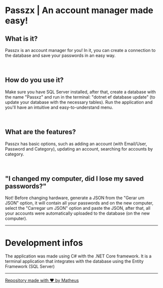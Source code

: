 # Passzx | An account manager made easy!

<h2>
  What is it?
</h2>
<p>
  Passzx is an account manager for you! In it, you can create a connection to the database and save your passwords in an easy way.
</p>

<br>

<h2>
  How do you use it? 
</h2>
<p>
  Make sure you have SQL Server installed, after that, create a database with the name "Passxz" and run in the terminal: "dotnet ef database update" (to update your database with the necessary tables). Run the application and you'll have an intuitive and easy-to-understand menu.
</p>

<br>

<h2>
  What are the features?
</h2>
<p>
  Passzx has basic options, such as adding an account (with Email/User, Password and Category), updating an account, searching for accounts by category.
</p>

<br>

<h2>
  "I changed my computer, did I lose my saved passwords?"
</h2>
<p>
  Not! Before changing hardware, generate a JSON from the "Gerar um JSON" option, it will contain all your passwords and on the new computer, select the "Carregar um JSON" option and paste the JSON, after that, all your accounts were automatically uploaded to the database (on the new computer).
</p>

<hr>

<h1>
  Development infos
</h1>
<p>
  The application was made using C# with the .NET Core framework. It is a terminal application that integrates with the database using the Entity Framework (SQL Server)
</p>

<hr>

<a href="https://mxtheuz.com.br">Repository made with ❤️ by Matheus</a>

